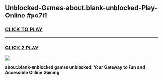 
## Unblocked-Games-about.blank-unblocked-Play-Online #pc7i1
<h3>
<a href="https://news.freeplayer.one?title=about.blank-unblocked&ref=3">CLICK TO PLAY</a></h3>
<hr>

<h3>
<a href="https://news.freeplayer.one?title=about.blank-unblocked&ref=3">CLICK 2 PLAY</a>
  
</h3>

<a href="https://news.freeplayer.one?title=about.blank-unblocked&ref=3"><img src="https://clearcache.store/games.png"></a>


**about.blank-unblocked games unblocked: Your Gateway to Fun and Accessible Online Gaming**

